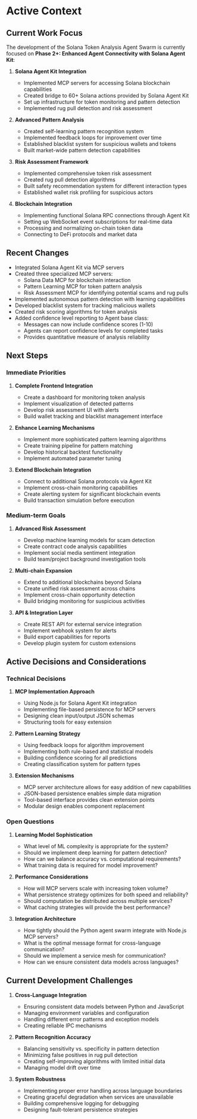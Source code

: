 # Active Context

## Current Work Focus

The development of the Solana Token Analysis Agent Swarm is currently focused on **Phase 2+: Enhanced Agent Connectivity with Solana Agent Kit**:

1. **Solana Agent Kit Integration**
   - Implemented MCP servers for accessing Solana blockchain capabilities
   - Created bridge to 60+ Solana actions provided by Solana Agent Kit
   - Set up infrastructure for token monitoring and pattern detection
   - Implemented rug pull detection and risk assessment

2. **Advanced Pattern Analysis**
   - Created self-learning pattern recognition system
   - Implemented feedback loops for improvement over time
   - Established blacklist system for suspicious wallets and tokens
   - Built market-wide pattern detection capabilities

3. **Risk Assessment Framework**
   - Implemented comprehensive token risk assessment
   - Created rug pull detection algorithms
   - Built safety recommendation system for different interaction types
   - Established wallet risk profiling for suspicious actors

4. **Blockchain Integration**
   - Implementing functional Solana RPC connections through Agent Kit
   - Setting up WebSocket event subscriptions for real-time data
   - Processing and normalizing on-chain token data
   - Connecting to DeFi protocols and market data

## Recent Changes

- Integrated Solana Agent Kit via MCP servers
- Created three specialized MCP servers:
  - Solana Data MCP for blockchain interaction
  - Pattern Learning MCP for token pattern analysis
  - Risk Assessment MCP for identifying potential scams and rug pulls
- Implemented autonomous pattern detection with learning capabilities
- Developed blacklist system for tracking malicious wallets
- Created risk scoring algorithms for token analysis
- Added confidence level reporting to Agent base class:
  - Messages can now include confidence scores (1-10)
  - Agents can report confidence levels for completed tasks
  - Provides quantitative measure of analysis reliability

## Next Steps

### Immediate Priorities

1. **Complete Frontend Integration**
   - Create a dashboard for monitoring token analysis
   - Implement visualization of detected patterns
   - Develop risk assessment UI with alerts
   - Build wallet tracking and blacklist management interface

2. **Enhance Learning Mechanisms**
   - Implement more sophisticated pattern learning algorithms
   - Create training pipeline for pattern matching
   - Develop historical backtest functionality
   - Implement automated parameter tuning

3. **Extend Blockchain Integration**
   - Connect to additional Solana protocols via Agent Kit
   - Implement cross-chain monitoring capabilities
   - Create alerting system for significant blockchain events
   - Build transaction simulation before execution

### Medium-term Goals

1. **Advanced Risk Assessment**
   - Develop machine learning models for scam detection
   - Create contract code analysis capabilities
   - Implement social media sentiment integration
   - Build team/project background investigation tools

2. **Multi-chain Expansion**
   - Extend to additional blockchains beyond Solana
   - Create unified risk assessment across chains
   - Implement cross-chain opportunity detection
   - Build bridging monitoring for suspicious activities

3. **API & Integration Layer**
   - Create REST API for external service integration
   - Implement webhook system for alerts
   - Build export capabilities for reports
   - Develop plugin system for custom extensions

## Active Decisions and Considerations

### Technical Decisions

1. **MCP Implementation Approach**
   - Using Node.js for Solana Agent Kit integration
   - Implementing file-based persistence for MCP servers
   - Designing clean input/output JSON schemas
   - Structuring tools for easy extension

2. **Pattern Learning Strategy**
   - Using feedback loops for algorithm improvement
   - Implementing both rule-based and statistical models
   - Building confidence scoring for all predictions
   - Creating classification system for pattern types

3. **Extension Mechanisms**
   - MCP server architecture allows for easy addition of new capabilities
   - JSON-based persistence enables simple data migration
   - Tool-based interface provides clean extension points
   - Modular design enables component replacement

### Open Questions

1. **Learning Model Sophistication**
   - What level of ML complexity is appropriate for the system?
   - Should we implement deep learning for pattern detection?
   - How can we balance accuracy vs. computational requirements?
   - What training data is required for model improvement?

2. **Performance Considerations**
   - How will MCP servers scale with increasing token volume?
   - What persistence strategy optimizes for both speed and reliability?
   - Should computation be distributed across multiple services?
   - What caching strategies will provide the best performance?

3. **Integration Architecture**
   - How tightly should the Python agent swarm integrate with Node.js MCP servers?
   - What is the optimal message format for cross-language communication?
   - Should we implement a service mesh for communication?
   - How can we ensure consistent data models across languages?

## Current Development Challenges

1. **Cross-Language Integration**
   - Ensuring consistent data models between Python and JavaScript
   - Managing environment variables and configuration
   - Handling different error patterns and exception models
   - Creating reliable IPC mechanisms

2. **Pattern Recognition Accuracy**
   - Balancing sensitivity vs. specificity in pattern detection
   - Minimizing false positives in rug pull detection
   - Creating self-improving algorithms with limited initial data
   - Managing model drift over time

3. **System Robustness**
   - Implementing proper error handling across language boundaries
   - Creating graceful degradation when services are unavailable
   - Building comprehensive logging for debugging
   - Designing fault-tolerant persistence strategies
